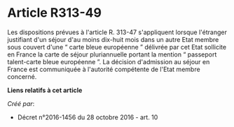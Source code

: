 # Article R313-49

Les dispositions prévues à l'article R. 313-47 s'appliquent lorsque l'étranger justifiant d'un séjour d'au moins dix-huit
mois dans un autre Etat membre sous couvert d'une “ carte bleue européenne ” délivrée par cet Etat sollicite en France la
carte de séjour pluriannuelle portant la mention “ passeport talent-carte bleue européenne ”. La décision d'admission au
séjour en France est communiquée à l'autorité compétente de l'Etat membre concerné.

**Liens relatifs à cet article**

_Créé par_:

  - Décret n°2016-1456 du 28 octobre 2016 - art. 10
